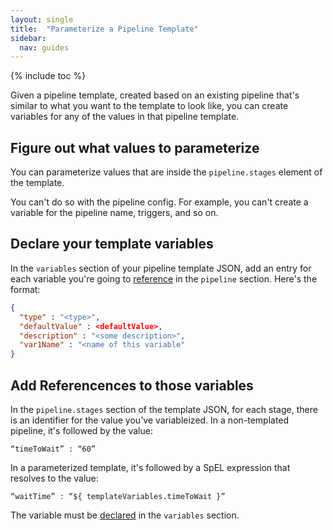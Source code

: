 ```yaml
---
layout: single
title:  "Parameterize a Pipeline Template"
sidebar:
  nav: guides
---
```


{% include toc %}

Given a pipeline template, created based on an existing pipeline that's similar
to what you want to the template to look like, you can create variables for any
of the values in that pipeline template.

## Figure out what values to parameterize

You can parameterize values that are inside the `pipeline.stages` element of
the template.

You can't do so with the pipeline config. For example, you can't create a
variable for the pipeline name, triggers, and so on.

## Declare your template variables 

In the `variables` section of your pipeline template JSON, add an entry for
each variable you're going to
[reference](#add-referencences-to-those-variables) in the `pipeline` section.
Here's the format:

```json
{
  "type" : "<type>",
  "defaultValue" : <defaultValue>,
  "description" : "<some description>",
  "var1Name" : "<name of this variable"
} 
```

## Add Referencences to those variables

In the `pipeline.stages` section of the template JSON, for each stage, there is
an identifier for the value you've variableized. In a non-templated pipeline,
it's followed by the value:

`“timeToWait” : “60”`

In a parameterized template, it's followed by a SpEL expression that resolves
to the value:

`“waitTime” : “${ templateVariables.timeToWait }”`

The variable must be [declared](#declare-your-template-variables) in the
`variables` section.